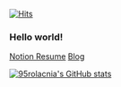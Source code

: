 [![Hits](https://hits.seeyoufarm.com/api/count/incr/badge.svg?url=https%3A%2F%2Fgithub.com%2F95rolacnia&count_bg=%2379C83D&title_bg=%23555555&icon=&icon_color=%23E7E7E7&title=hits&edge_flat=false)](https://hits.seeyoufarm.com)

### Hello world!
[Notion Resume](https://polished-cruiser-979.notion.site/8c0d3b8bdedb4dc6b1b72f94a71cddc5)
[Blog](https://blog-beta-ebon.vercel.app)

[![95rolacnia's GitHub stats](https://github-readme-stats.vercel.app/api?username=95rolancia&count_private=true&show_icons=true)](https://github.com/anuraghazra/github-readme-stats)
